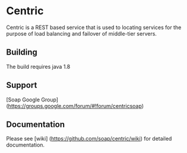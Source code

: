 Centric
=

Centric is a REST based service that is used to locating services for the purpose of load balancing and failover of middle-tier servers.


Building
----------
The build requires java 1.8


Support
----------
[Soap Google Group] (https://groups.google.com/forum/#!forum/centricsoap)


Documentation
--------------
Please see [wiki] (https://github.com/soap/centric/wiki) for detailed documentation.